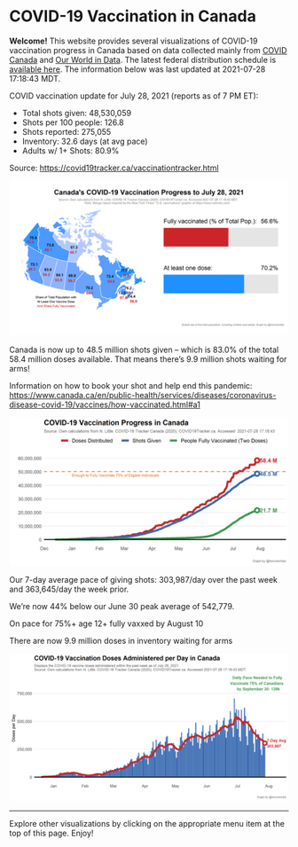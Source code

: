 COVID-19 Vaccination in Canada
==============================

**Welcome!** This website provides several visualizations of COVID-19
vaccination progress in Canada based on data collected mainly from
[COVID Canada](https://covid19tracker.ca/vaccinationtracker.html) and
[Our World in Data](https://ourworldindata.org/covid-vaccinations). The
latest federal distribution schedule is [available
here](https://www.canada.ca/en/public-health/services/diseases/2019-novel-coronavirus-infection/prevention-risks/covid-19-vaccine-treatment/vaccine-rollout.html).
The information below was last updated at 2021-07-28 17:18:43 MDT.

COVID vaccination update for July 28, 2021 (reports as of 7 PM ET):

-   Total shots given: 48,530,059
-   Shots per 100 people: 126.8
-   Shots reported: 275,055
-   Inventory: 32.6 days (at avg pace)
-   Adults w/ 1+ Shots: 80.9%

Source:
<a href="https://covid19tracker.ca/vaccinationtracker.html" class="uri">https://covid19tracker.ca/vaccinationtracker.html</a>

![](Plots/plot_main.png)

Canada is now up to 48.5 million shots given – which is 83.0% of the
total 58.4 million doses available. That means there’s 9.9 million shots
waiting for arms!

Information on how to book your shot and help end this pandemic:
<a href="https://www.canada.ca/en/public-health/services/diseases/coronavirus-disease-covid-19/vaccines/how-vaccinated.html#a1" class="uri">https://www.canada.ca/en/public-health/services/diseases/coronavirus-disease-covid-19/vaccines/how-vaccinated.html#a1</a>

![](Plots/plot_total.png)

Our 7-day average pace of giving shots: 303,987/day over the past week
and 363,645/day the week prior.

We’re now 44% below our June 30 peak average of 542,779.

On pace for 75%+ age 12+ fully vaxxed by August 10

There are now 9.9 million doses in inventory waiting for arms

![](Plots/pace_national.png)

------------------------------------------------------------------------

Explore other visualizations by clicking on the appropriate menu item at
the top of this page. Enjoy!
